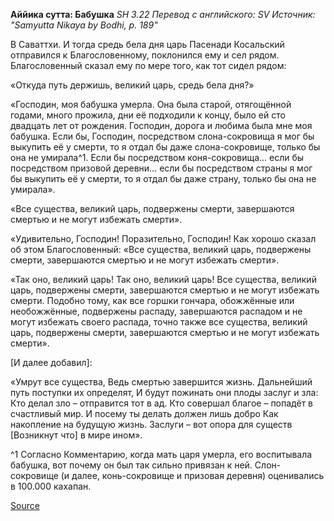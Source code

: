 **Аййика сутта: Бабушка**
_SН 3\.22_
_Перевод с английского: SV_
_Источник: "Samyutta Nikaya by Bodhi, p\. 189"_

В Саваттхи\. И тогда средь бела дня царь Пасенади Косальский отправился к Благословенному, поклонился ему и сел рядом\. Благословенный сказал ему по мере того, как тот сидел рядом: 

«Откуда путь держишь, великий царь, средь бела дня?»

«Господин, моя бабушка умерла\. Она была старой, отягощённой годами, много прожила, дни её подходили к концу, было ей сто двадцать лет от рождения\. Господин, дорога и любима была мне моя бабушка\. Если бы, Господин, посредством слона\-сокровища я мог бы выкупить её у смерти, то я отдал бы даже слона\-сокровище, только бы она не умирала^1\. Если бы посредством коня\-сокровища… если бы посредством призовой деревни… если бы посредством страны я мог бы выкупить её у смерти, то я отдал бы даже страну, только бы она не умирала»\.

«Все существа, великий царь, подвержены смерти, завершаются смертью и не могут избежать смерти»\.

«Удивительно, Господин\! Поразительно, Господин\! Как хорошо сказал об этом Благословенный: «Все существа, великий царь, подвержены смерти, завершаются смертью и не могут избежать смерти»\.

«Так оно, великий царь\! Так оно, великий царь\! Все существа, великий царь, подвержены смерти, завершаются смертью и не могут избежать смерти\. Подобно тому, как все горшки гончара, обожжённые или необожжённые, подвержены распаду, завершаются распадом и не могут избежать своего распада, точно также все существа, великий царь, подвержены смерти, завершаются смертью и не могут избежать смерти»\.

\[И далее добавил\]: 

«Умрут все существа, Ведь смертью завершится жизнь\. Дальнейший путь поступки их определят, И будут пожинать они плоды заслуг и зла: Кто делал зло – отправится тот в ад\. Кто совершал благое – попадёт в счастливый мир\. И посему ты делать должен лишь добро Как накопление на будущую жизнь\. Заслуги – вот опора для существ \[Возникнут что\] в мире ином»\.

^1 Согласно Комментарию, когда мать царя умерла, его воспитывала бабушка, вот почему он был так сильно привязан к ней\. Слон\-сокровище \(и далее, конь\-сокровище и призовая деревня\) оценивались в 100\.000 кахапан\.

[Source](https://www\.theravada\.ru/Teaching/Canon/Suttanta/Texts/sn3_22\-ayyika\-sutta\-sv\.htm)